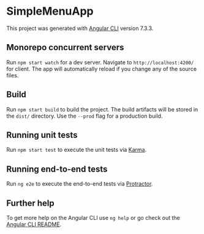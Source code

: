 # SimpleMenuApp

This project was generated with [Angular CLI](https://github.com/angular/angular-cli) version 7.3.3.

## Monorepo concurrent servers

Run `npm start watch` for a dev server. Navigate to `http://localhost:4200/` for client. The app will automatically reload if you change any of the source files.

## Build

Run `npm start build` to build the project. The build artifacts will be stored in the `dist/` directory. Use the `--prod` flag for a production build.

## Running unit tests

Run `npm start test` to execute the unit tests via [Karma](https://karma-runner.github.io).

## Running end-to-end tests

Run `ng e2e` to execute the end-to-end tests via [Protractor](http://www.protractortest.org/).

## Further help

To get more help on the Angular CLI use `ng help` or go check out the [Angular CLI README](https://github.com/angular/angular-cli/blob/master/README.md).
